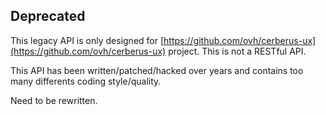 ## Deprecated ##

This legacy API is only designed for [https://github.com/ovh/cerberus-ux](https://github.com/ovh/cerberus-ux) project. This is not a RESTful API.

This API has been written/patched/hacked over years and contains too many differents coding style/quality.

Need to be rewritten.
